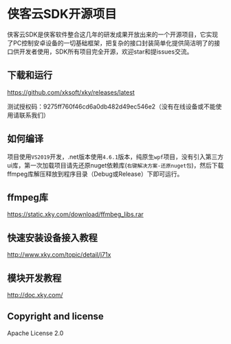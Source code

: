 # 侠客云SDK开源项目
侠客云SDK是侠客软件整合这几年的研发成果开放出来的一个开源项目，它实现了PC控制安卓设备的一切基础框架，把复杂的接口封装简单化提供简洁明了的接口供开发者使用，SDK所有项目完全开源，欢迎star和提issues交流。

## 下载和运行
https://github.com/xksoft/xky/releases/latest


测试授权码：9275ff760f46cd6a0db482d49ec546e2（没有在线设备或不能使用请联系我们）


## 如何编译
  
项目使用`VS2019`开发，.net版本使用`4.6.1`版本，纯原生`wpf`项目，没有引入第三方ui库，第一次加载项目请先还原nuget依赖库(`右键解决方案-还原nuget包`)，然后下载ffmpeg库解压释放到程序目录（Debug或Release）下即可运行。

## ffmpeg库
https://static.xky.com/download/ffmbeg_libs.rar

## 快速安装设备接入教程
http://www.xky.com/topic/detail/j71x

## 模块开发教程
http://doc.xky.com/

## Copyright and license

Apache License 2.0
